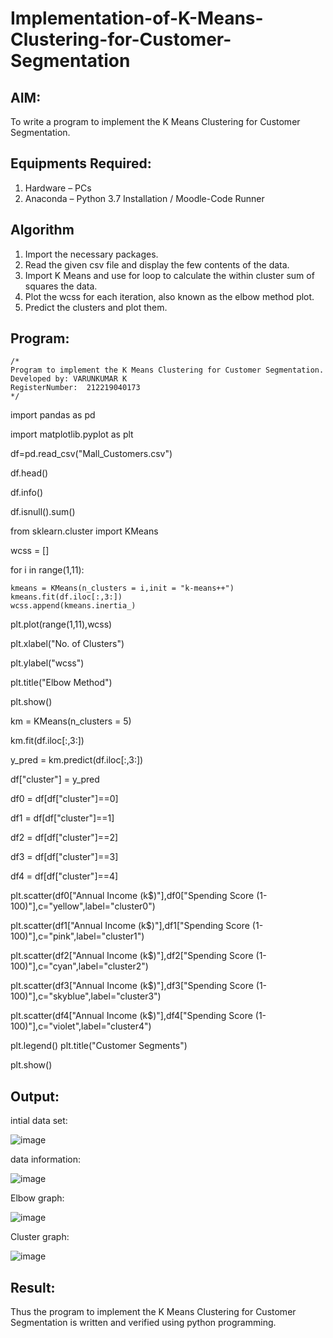 # Implementation-of-K-Means-Clustering-for-Customer-Segmentation

## AIM:
To write a program to implement the K Means Clustering for Customer Segmentation.

## Equipments Required:
1. Hardware – PCs
2. Anaconda – Python 3.7 Installation / Moodle-Code Runner

## Algorithm
1. Import the necessary packages.
2. Read the given csv file and display the few contents of the data.
3. Import K Means and use for loop to calculate the within cluster sum of squares the data.
4. Plot the wcss for each iteration, also known as the elbow method plot.
5. Predict the clusters and plot them.


## Program:
```
/*
Program to implement the K Means Clustering for Customer Segmentation.
Developed by: VARUNKUMAR K
RegisterNumber:  212219040173
*/
```
import pandas as pd

import matplotlib.pyplot as plt

df=pd.read_csv("Mall_Customers.csv")

df.head()


df.info()

df.isnull().sum()


from sklearn.cluster import KMeans

wcss = []  

for i in range(1,11):

    kmeans = KMeans(n_clusters = i,init = "k-means++")
    kmeans.fit(df.iloc[:,3:])
    wcss.append(kmeans.inertia_)
    

plt.plot(range(1,11),wcss)

plt.xlabel("No. of Clusters")

plt.ylabel("wcss")

plt.title("Elbow Method")

plt.show()


km = KMeans(n_clusters = 5)

km.fit(df.iloc[:,3:])

y_pred = km.predict(df.iloc[:,3:])

df["cluster"] = y_pred

df0 = df[df["cluster"]==0]

df1 = df[df["cluster"]==1]

df2 = df[df["cluster"]==2]

df3 = df[df["cluster"]==3]

df4 = df[df["cluster"]==4]


plt.scatter(df0["Annual Income (k$)"],df0["Spending Score (1-100)"],c="yellow",label="cluster0")

plt.scatter(df1["Annual Income (k$)"],df1["Spending Score (1-100)"],c="pink",label="cluster1")

plt.scatter(df2["Annual Income (k$)"],df2["Spending Score (1-100)"],c="cyan",label="cluster2")

plt.scatter(df3["Annual Income (k$)"],df3["Spending Score (1-100)"],c="skyblue",label="cluster3")

plt.scatter(df4["Annual Income (k$)"],df4["Spending Score (1-100)"],c="violet",label="cluster4")

plt.legend()
plt.title("Customer Segments")

plt.show()
## Output:
intial data set:

![image](https://user-images.githubusercontent.com/88264052/175310989-55c9df95-b377-4807-a4f1-16741cce6d1f.png)

data information:

![image](https://user-images.githubusercontent.com/88264052/175311071-7fe12333-c545-4f59-9cbd-8580b1d67ea5.png)

Elbow graph:

![image](https://user-images.githubusercontent.com/88264052/175311125-10213b0d-04c2-4bec-99df-b5343c60fd86.png)

Cluster graph:

![image](https://user-images.githubusercontent.com/88264052/175311201-089f0e3c-6f56-42ab-9ec2-37e42795709f.png)


## Result:
Thus the program to implement the K Means Clustering for Customer Segmentation is written and verified using python programming.
